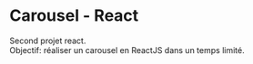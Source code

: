 # Carousel - React

Second projet react.   
Objectif: réaliser un carousel en ReactJS dans un temps limité.
